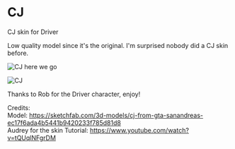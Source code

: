 # CJ
CJ skin for Driver

Low quality model since it's the original. I'm surprised nobody did a CJ skin before.

![CJ here we go](https://github.com/dannyduartemgs/CJ/assets/165226477/0833d29e-2cbb-4279-af44-7b4f7768ae9e)

![CJ](https://github.com/dannyduartemgs/CJ/assets/165226477/ed335cb4-ac9e-43ae-a11b-3df7890b9304)

Thanks to Rob for the Driver character, enjoy!

Credits: <br />
Model: https://sketchfab.com/3d-models/cj-from-gta-sanandreas-ec17f6ada4b5441b9420233f785d81d8 <br />
Audrey for the skin Tutorial: https://www.youtube.com/watch?v=tQUqlNFgrDM <br />
